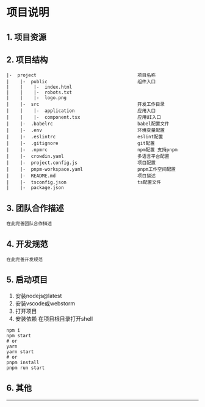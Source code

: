 # 项目说明

## 1. 项目资源

## 2. 项目结构
```
|-  project                                     项目名称
|    |-  public                                 组件入口
|    |    |-  index.html
|    |    |-  robots.txt
|    |    |-  logo.png
|    |-  src                                    开发工作目录
|    |    |-  application                       应用入口
|    |    |-  component.tsx                     应用UI入口
|    |-  .babelrc                               babel配置文件
|    |-  .env                                   环境变量配置
|    |-  .eslintrc                              eslint配置
|    |-  .gitignore                             git配置
|    |-  .npmrc                                 npm配置 支持pnpm
|    |-  crowdin.yaml                           多语言平台配置
|    |-  project.config.js                      项目配置
|    |-  pnpm-workspace.yaml                    pnpm工作空间配置
|    |-  README.md                              项目描述
|    |-  tsconfig.json                          ts配置文件
|    |-  package.json                           
```

## 3. 团队合作描述
`在此完善团队合作描述`

## 4. 开发规范
`在此完善开发规范`

## 5. 启动项目
1. 安装nodejs@latest
2. 安装vscode或webstorm
3. 打开项目
4. 安装依赖
   在项目根目录打开shell
```shell
npm i
npm start
# or
yarn
yarn start
# or
pnpm install
pnpm run start
```

## 6. 其他
-----